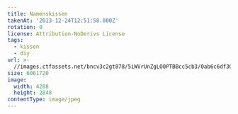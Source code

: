 ```yaml
---
title: Namenskissen
takenAt: '2013-12-24T12:51:58.000Z'
rotation: 0
license: Attribution-NoDerivs License
tags:
  - kissen
  - diy
url: >-
  //images.ctfassets.net/bncv3c2gt878/5iWVrUnZgLO0PTBBcc5cb3/0ab6c6df3052afa20a1cdd2921ad9f41/namenskissen_11601923653_o
size: 6061720
image:
  width: 4288
  height: 2848
contentType: image/jpeg
---
```


